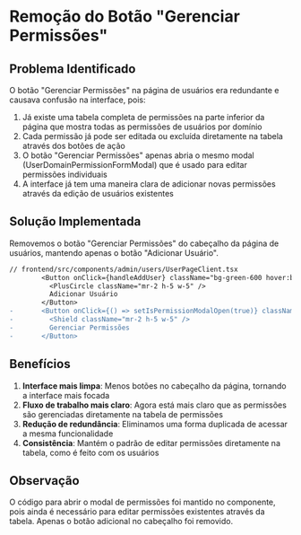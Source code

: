 # Remoção do Botão "Gerenciar Permissões"

## Problema Identificado

O botão "Gerenciar Permissões" na página de usuários era redundante e causava confusão na interface, pois:

1. Já existe uma tabela completa de permissões na parte inferior da página que mostra todas as permissões de usuários por domínio
2. Cada permissão já pode ser editada ou excluída diretamente na tabela através dos botões de ação
3. O botão "Gerenciar Permissões" apenas abria o mesmo modal (UserDomainPermissionFormModal) que é usado para editar permissões individuais
4. A interface já tem uma maneira clara de adicionar novas permissões através da edição de usuários existentes

## Solução Implementada

Removemos o botão "Gerenciar Permissões" do cabeçalho da página de usuários, mantendo apenas o botão "Adicionar Usuário".

```diff
// frontend/src/components/admin/users/UserPageClient.tsx
        <Button onClick={handleAddUser} className="bg-green-600 hover:bg-green-700">
          <PlusCircle className="mr-2 h-5 w-5" />
          Adicionar Usuário
        </Button>
-       <Button onClick={() => setIsPermissionModalOpen(true)} className="bg-blue-600 hover:bg-blue-700 ml-2">
-         <Shield className="mr-2 h-5 w-5" />
-         Gerenciar Permissões
-       </Button>
```

## Benefícios

1. **Interface mais limpa**: Menos botões no cabeçalho da página, tornando a interface mais focada
2. **Fluxo de trabalho mais claro**: Agora está mais claro que as permissões são gerenciadas diretamente na tabela de permissões
3. **Redução de redundância**: Eliminamos uma forma duplicada de acessar a mesma funcionalidade
4. **Consistência**: Mantém o padrão de editar permissões diretamente na tabela, como é feito com os usuários

## Observação

O código para abrir o modal de permissões foi mantido no componente, pois ainda é necessário para editar permissões existentes através da tabela. Apenas o botão adicional no cabeçalho foi removido.
